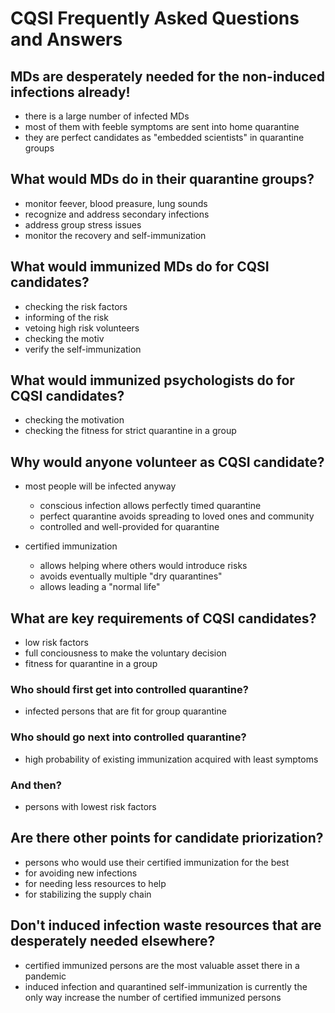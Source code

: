 # CQSI Frequently Asked Questions and Answers

## MDs are desperately needed for the non-induced infections already!

- there is a large number of infected MDs
- most of them with feeble symptoms are sent into home quarantine
- they are perfect candidates as "embedded scientists" in quarantine groups

## What would MDs do in their quarantine groups?

- monitor feever, blood preasure, lung sounds
- recognize and address secondary infections
- address group stress issues
- monitor the recovery and self-immunization

## What would immunized MDs do for CQSI candidates?

- checking the risk factors
- informing of the risk
- vetoing high risk volunteers
- checking the motiv
- verify the self-immunization

## What would immunized psychologists do for CQSI candidates?

- checking the motivation
- checking the fitness for strict quarantine in a group

## Why would anyone volunteer as CQSI candidate?

- most people will be infected anyway
  - conscious infection allows perfectly timed quarantine
  - perfect quarantine avoids spreading to loved ones and community
  - controlled and well-provided for quarantine

- certified immunization
  - allows helping where others would introduce risks
  - avoids eventually multiple "dry quarantines"
  - allows leading a "normal life"

## What are key requirements of CQSI candidates?

- low risk factors
- full conciousness to make the voluntary decision
- fitness for quarantine in a group

### Who should first get into controlled quarantine?

- infected persons that are fit for group quarantine

### Who should go next into controlled quarantine?

- high probability of existing immunization acquired with least symptoms

### And then?

- persons with lowest risk factors

## Are there other points for candidate priorization?

- persons who would use their certified immunization for the best
 - for avoiding new infections
 - for needing less resources to help
 - for stabilizing the supply chain

## Don't induced infection waste resources that are desperately needed elsewhere?

- certified immunized persons are the most valuable asset there in a pandemic
- induced infection and quarantined self-immunization is currently the only way increase the number of certified immunized persons
